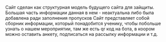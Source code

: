 Сайт сделан как структурная модель будущего сайта для зайщиты. Большая часть информации данная в нем - неактуальна либо была добавлена ради заполнения пропусков
Сайт представляет собой сборник информации, который понадобится ученику, чтобы побольше узнать о нашем мероприятии, там же есть qr код на бота, в коором можно оставить анкету, подписаться на рассылку информации и т.д.
